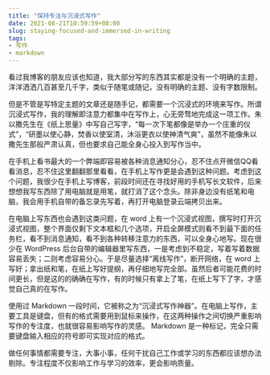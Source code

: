 ```yaml
---
title: "保持专注与沉浸式写作"
date: 2021-06-21T10:59:59+08:00
slug: staying-focused-and-immersed-in-writing
tags:
- 写作
- markdown
---
```

看过我博客的朋友应该也知道，我大部分写的东西其实都是没有一个明确的主题，洋洋洒洒几百甚至几千字，类似于随笔或随记，没有明确的主题、没有字数限制。

但是不管是写特定主题的文章还是随手记，都需要一个沉浸式的环境来写作。所谓沉浸式写作，我的理解即注意力都集中在写作上，心无旁骛地完成这一项工作。朱以撒先生在《纸上思量》中写自己写字，“每一次下笔都像是举办一个庄重的仪式”，“研墨以使心静，焚香以使室清，沐浴更衣以使神清气爽”，虽然不能像朱以撒先生那般严肃认真，但也要求自己能全身心投入到写作当中。

在手机上看书最大的一个弊端即容易被各种消息通知分心，忍不住点开微信QQ看看消息，忍不住这里翻翻那里看看，在手机上写作更是会遇到这种问题。考虑到这个问题，我很少在手机上写博客，前段时间还在寻找好用的手机写长文软件，后来想想我写东西除了用电脑就是用笔，就打消了这个念头。除非身边没有纸笔和电脑，我会用手机自带的备忘录先写着，再打开电脑登录云端拷贝出来。

在电脑上写东西也会遇到这类问题，在 word 上有一个沉浸式视图，撰写时打开沉浸式视图，整个界面仅剩下文本框和几个选项，开启全屏模式则看不到最下面的任务栏，看不到消息通知，看不到各种转移注意力的东西，可以全身心地写。现在很少在 WordPress 后台自带的编辑器里写东西，一是考虑到不稳定，写着写着数据容易丢失；二则考虑容易分心。于是尽量选择“离线写作”，断开网络，在 word 上写好；拿出纸和笔，在纸上写好提纲，再仔细地写完全部。虽然后者可能花费的时间更长，但是这的的确确在写作，有的时候只有拿上了笔，在纸上写下了字，才感觉自己真的在写作。

使用过 Markdown 一段时间，它被称之为“沉浸式写作神器”。在电脑上写作，主要工具是键盘，但有的格式需要用到鼠标来操作，在这两种操作之间切换严重影响写作的专注度，也就很容易影响写作的灵感。 Markdown 是一种标记，完全只需要键盘输入相应的符号即可实现对应的格式。

做任何事情都需要专注，大事小事，任何干扰自己工作或学习的东西都应该想办法剔除。专注程度不仅影响工作与学习的效率，更会影响质量。
